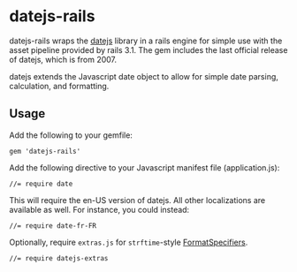 # datejs-rails

datejs-rails wraps the [datejs](http://www.datejs.com/) library in a rails engine for simple
use with the asset pipeline provided by rails 3.1. The gem includes the last official release
of datejs, which is from 2007.

datejs extends the Javascript date object to allow for simple date parsing, calculation,
and formatting.

## Usage

Add the following to your gemfile:

    gem 'datejs-rails'

Add the following directive to your Javascript manifest file (application.js):

    //= require date

This will require the en-US version of datejs. All other localizations are
available as well. For instance, you could instead:

    //= require date-fr-FR

Optionally, require `extras.js` for `strftime`-style [FormatSpecifiers](http://code.google.com/p/datejs/wiki/FormatSpecifiers).

    //= require datejs-extras
    
    